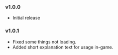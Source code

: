 ### v1.0.0
* Initial release

### v1.0.1
* Fixed some things not loading.
* Added short explanation text for usage in-game.